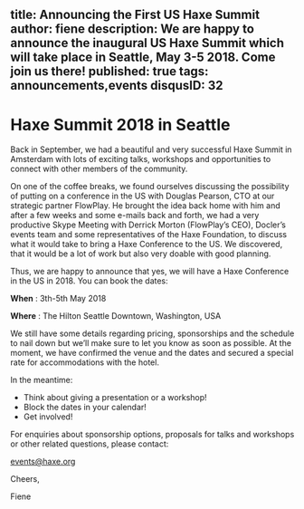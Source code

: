 title: Announcing the First US Haxe Summit
author: fiene
description: We are happy to announce the inaugural US Haxe Summit which will take place in Seattle, May 3-5 2018. Come join us there!
published: true
tags: announcements,events
disqusID: 32
---

# Haxe Summit 2018 in Seattle

Back in September, we had a beautiful and very successful Haxe Summit in Amsterdam with lots of exciting talks,
workshops and opportunities to connect with other members of the community. 

On one of the coffee breaks, we found ourselves discussing the possibility of putting on a conference in the US with Douglas Pearson,
CTO at our strategic partner FlowPlay. He brought the idea back home with him and after a few weeks and some e-mails back and forth,
we had a very productive Skype Meeting with Derrick Morton (FlowPlay’s CEO), Docler’s events team and some representatives of the
Haxe Foundation, to discuss what it would take to bring a Haxe Conference to the US. We discovered, that it would be a lot of work
but also very doable with good planning.

Thus, we are happy to announce that yes, we will have a Haxe Conference in the US in 2018. You can book the dates:

**When** : 3th-5th May 2018

**Where** : The Hilton Seattle Downtown, Washington, USA 

We still have some details regarding pricing, sponsorships and the schedule to nail down but we’ll make sure to let you know
as soon as possible. At the moment, we have confirmed the venue and the dates and secured a special rate for accommodations
with the hotel.

In the meantime:

 * Think about giving a presentation or a workshop!
 * Block the dates in your calendar!
 * Get involved!

For enquiries about sponsorship options, proposals for talks and workshops or other related questions, please contact:

events@haxe.org

Cheers,

Fiene
